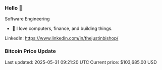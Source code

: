 ### Hello 🤙  

Software Engineering

- 🔭 I love computers, finance, and building things.
  
LinkedIn: https://www.linkedin.com/in/thejustinbishop/  
































































































































































































































































































































































































































































































































































### Bitcoin Price Update
Last updated: 2025-05-31 09:21:20 UTC
Current price: $103,685.00 USD
